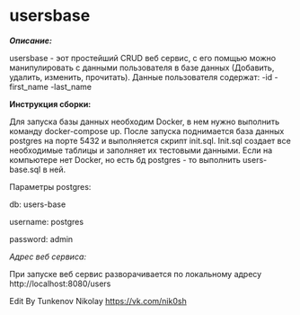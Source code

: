 # usersbase

***Описание:***

usersbase - эот простейший CRUD веб сервис, с его помщью можно манипулировать с данными пользователя в базе данных (Добавить, удалить, изменить, прочитать).
Данные пользователя содержат:
-id
-first_name
-last_name



**Инструкция сборки:**

Для запуска базы данных необходим Docker, в нем нужно выполнить команду docker-compose up. 
После запуска поднимается база данных postgres на порте 5432 и выполняется скрипт init.sql. Init.sql создает все необходимые таблицы и заполняет их тестовыми данными. 
Если на компьютере нет Docker, но есть бд postgres - то выполнить users-base.sql в ней.

Параметры postgres:

db: users-base

username: postgres

password: admin

*Адрес веб сервиса:*

При запуске веб сервис разворачивается по локальному адресу http://localhost:8080/users

Edit By Tunkenov Nikolay 
https://vk.com/nik0sh
